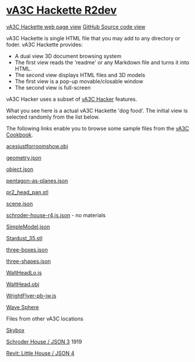 [vA3C Hackette R2dev]( ./va3c-hackette-r2dev.html )
===

[vA3C Hackette web page view]( http://va3c.github.io/viewer/va3c-hacker/ "Browse through files with vA3C Hackette" )
[GitHub Source code view]( https://github.com/va3c/viewer/tree/gh-pages/va3c-hackette "View and edit files with GitHub")

vA3C Hackette is single HTML file that you may add to any directory or foder. vA3C Hackette provides:

* A dual view 3D document browsing system
* The first view reads the 'readme' or any Markdown file and turns it into HTML.
* The second view displays HTML files and 3D models
* The first view is a pop-up movable/closable window
* The second view is full-screen

vA3C Hacker uses a subset of [vA3C Hacker]( http://va3c.github.io/viewer/va3c-hacker/latest ) features.

What you see here is a actual vA3C Hackette 'dog food'. The initial view is selected randomly from the list below.

The following links enable you to browse some sample files from the [vA3C Cookbook]( http://va3c.github.io/viewer/cookbook/readme-reader.html ).

[acesjustforroomshow.obj]( #../../cookbook/samples/acesjustforroomshow.obj#pz=80#ry=3#sx=20#sy=20#sz=20# )

[geometry.json]( #../../cookbook/samples/geometry.json# )

[object.json]( #../../cookbook/samples/object.json# )

[pentagon-as-planes.json]( #../../cookbook/samples/pentagon-as-planes.json# )

[pr2_head_pan.stl]( #../../cookbook/samples/pr2_head_pan.stl#py=15#sx=100#sy=100#sz=100# )

[scene.json]( #../../cookbook/samples/scene.json# )

[schroder-house-r4.js.json]( #../../cookbook/samples/schroder-house-r4.js.json# ) - no materials

[SimpleModel.json]( #../../cookbook/samples/SimpleModel.json# )

[Stardust_35.stl]( #../../cookbook/samples/Stardust_35.stl#new=true )

[three-boxes.json]( #../../cookbook/samples/three-boxes.json# )

[three-shapes.json]( #../../cookbook/samples/three-shapes.json# )

[WaltHeadLo.js]( #../../cookbook/samples/WaltHeadLo.js#py=50# )

[WaltHead.obj]( #../../cookbook/samples/WaltHead.obj#py=50# )

[WrightFlyer-pb-jw.js]( #../../cookbook/samples/WrightFlyer-pb-jw.js#py=20#sx=20#sy=20#sz=20 )

[Wave Sphere]( #../../cookbook/samples/wave-sphere.html# )

Files from other vA3C locations

[Skybox]( #../../va3c-hacker/templates/template-skybox.html# )

[Schroder House / JSON 3]( #../../../3d-warehouse-samples/schroder-house/untitled/schroder-house.js#sx=5#sy=5#sz=5 ) 1919 

[Revit: Little House / JSON 4]( #../../../RvtVa3c/models/little_house.rvt.js#py=2#ry=3#sx=0.01#sy=0.01#sz=0.01# )


